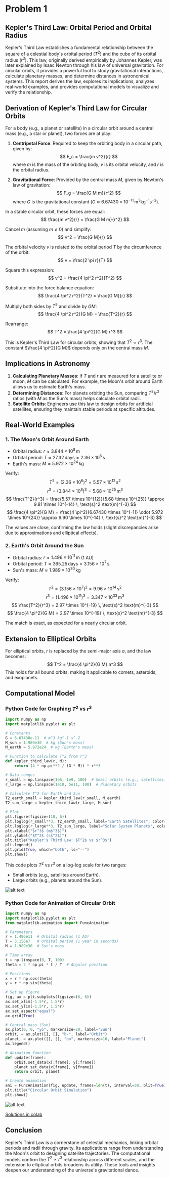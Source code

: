 # Problem 1 

## Kepler's Third Law: Orbital Period and Orbital Radius


Kepler's Third Law establishes a fundamental relationship between the square of a celestial body's orbital period ($T^2$) and the cube of its orbital radius ($r^3$). This law, originally derived empirically by Johannes Kepler, was later explained by Isaac Newton through his law of universal gravitation. For circular orbits, it provides a powerful tool to study gravitational interactions, calculate planetary masses, and determine distances in astronomical systems. This report derives the law, explores its implications, analyzes real-world examples, and provides computational models to visualize and verify the relationship.

## Derivation of Kepler's Third Law for Circular Orbits

For a body (e.g., a planet or satellite) in a circular orbit around a central mass (e.g., a star or planet), two forces are at play:

1. **Centripetal Force**: Required to keep the orbiting body in a circular path, given by:
   $$ F_c = \frac{m v^2}{r} $$
   where $m$ is the mass of the orbiting body, $v$ is its orbital velocity, and $r$ is the orbital radius.

2. **Gravitational Force**: Provided by the central mass $M$, given by Newton's law of gravitation:
   $$ F_g = \frac{G M m}{r^2} $$
   where $G$ is the gravitational constant ($G \approx 6.67430 \times 10^{-11} \, \text{m}^3 \text{kg}^{-1} \text{s}^{-2}$).

In a stable circular orbit, these forces are equal:
$$ \frac{m v^2}{r} = \frac{G M m}{r^2} $$

Cancel $m$ (assuming $m \neq 0$) and simplify:
$$ v^2 = \frac{G M}{r} $$

The orbital velocity $v$ is related to the orbital period $T$ by the circumference of the orbit:
$$ v = \frac{2 \pi r}{T} $$

Square this expression:
$$ v^2 = \frac{4 \pi^2 r^2}{T^2} $$

Substitute into the force balance equation:
$$ \frac{4 \pi^2 r^2}{T^2} = \frac{G M}{r} $$

Multiply both sides by $T^2$ and divide by $G M$:
$$ \frac{4 \pi^2 r^2}{G M} = \frac{T^2}{r} $$

Rearrange:
$$ T^2 = \frac{4 \pi^2}{G M} r^3 $$

This is Kepler's Third Law for circular orbits, showing that $T^2 \propto r^3$. The constant $\frac{4 \pi^2}{G M}$ depends only on the central mass $M$.

## Implications in Astronomy

1. **Calculating Planetary Masses**: If $T$ and $r$ are measured for a satellite or moon, $M$ can be calculated. For example, the Moon's orbit around Earth allows us to estimate Earth's mass.
2. **Determining Distances**: For planets orbiting the Sun, comparing $T^2/r^3$ ratios (with $M$ as the Sun's mass) helps calculate orbital radii.
3. **Satellite Orbits**: Engineers use this law to design orbits for artificial satellites, ensuring they maintain stable periods at specific altitudes.

## Real-World Examples

### 1. The Moon's Orbit Around Earth
- Orbital radius: $r \approx 3.844 \times 10^8 \, \text{m}$
- Orbital period: $T \approx 27.32 \, \text{days} = 2.36 \times 10^6 \, \text{s}$
- Earth's mass: $M \approx 5.972 \times 10^{24} \, \text{kg}$

Verify:
$$ T^2 = (2.36 \times 10^6)^2 = 5.57 \times 10^{12} \, \text{s}^2 $$
$$ r^3 = (3.844 \times 10^8)^3 = 5.68 \times 10^{25} \, \text{m}^3 $$
$$ \frac{T^2}{r^3} = \frac{5.57 \times 10^{12}}{5.68 \times 10^{25}} \approx 9.81 \times 10^{-14} \, \text{s}^2 \text{m}^{-3} $$
$$ \frac{4 \pi^2}{G M} = \frac{4 \pi^2}{6.67430 \times 10^{-11} \cdot 5.972 \times 10^{24}} \approx 9.90 \times 10^{-14} \, \text{s}^2 \text{m}^{-3} $$

The values are close, confirming the law holds (slight discrepancies arise due to approximations and elliptical effects).

### 2. Earth's Orbit Around the Sun
- Orbital radius: $r \approx 1.496 \times 10^{11} \, \text{m}$ (1 AU)
- Orbital period: $T \approx 365.25 \, \text{days} = 3.156 \times 10^7 \, \text{s}$
- Sun's mass: $M \approx 1.989 \times 10^{30} \, \text{kg}$

Verify:
$$ T^2 = (3.156 \times 10^7)^2 = 9.96 \times 10^{14} \, \text{s}^2 $$
$$ r^3 = (1.496 \times 10^{11})^3 = 3.347 \times 10^{33} \, \text{m}^3 $$
$$ \frac{T^2}{r^3} = 2.97 \times 10^{-19} \, \text{s}^2 \text{m}^{-3} $$
$$ \frac{4 \pi^2}{G M} = 2.97 \times 10^{-19} \, \text{s}^2 \text{m}^{-3} $$

The match is exact, as expected for a nearly circular orbit.

## Extension to Elliptical Orbits

For elliptical orbits, $r$ is replaced by the semi-major axis $a$, and the law becomes:
$$ T^2 = \frac{4 \pi^2}{G M} a^3 $$
This holds for all bound orbits, making it applicable to comets, asteroids, and exoplanets.

## Computational Model

### Python Code for Graphing $T^2$ vs $r^3$

```python
import numpy as np
import matplotlib.pyplot as plt

# Constants
G = 6.67430e-11  # m^3 kg^-1 s^-2
M_sun = 1.989e30  # kg (Sun's mass)
M_earth = 5.972e24  # kg (Earth's mass)

# Function to calculate T^2 from r^3
def kepler_third_law(r, M):
    return (4 * np.pi**2 / (G * M)) * r**3

# Data ranges
r_small = np.linspace(1e6, 1e9, 100)  # Small orbits (e.g., satellites)
r_large = np.linspace(1e10, 5e11, 100)  # Planetary orbits

# Calculate T^2 for Earth and Sun
T2_earth_small = kepler_third_law(r_small, M_earth)
T2_sun_large = kepler_third_law(r_large, M_sun)

# Plot
plt.figure(figsize=(10, 6))
plt.loglog(r_small**3, T2_earth_small, label="Earth Satellites", color="blue")
plt.loglog(r_large**3, T2_sun_large, label="Solar System Planets", color="orange")
plt.xlabel("$r^3$ (m$^3$)")
plt.ylabel("$T^2$ (s$^2$)")
plt.title("Kepler's Third Law: $T^2$ vs $r^3$")
plt.legend()
plt.grid(True, which="both", ls="--")
plt.show()
```

This code plots $T^2$ vs $r^3$ on a log-log scale for two ranges:
- Small orbits (e.g., satellites around Earth).
- Large orbits (e.g., planets around the Sun).

![alt text](image-8.png)

### Python Code for Animation of Circular Orbit

```python
import numpy as np
import matplotlib.pyplot as plt
from matplotlib.animation import FuncAnimation

# Parameters
r = 1.496e11  # Orbital radius (1 AU)
T = 3.156e7   # Orbital period (1 year in seconds)
M = 1.989e30  # Sun's mass

# Time array
t = np.linspace(0, T, 100)
theta = 2 * np.pi * t / T  # Angular position

# Positions
x = r * np.cos(theta)
y = r * np.sin(theta)

# Set up figure
fig, ax = plt.subplots(figsize=(6, 6))
ax.set_xlim(-1.5*r, 1.5*r)
ax.set_ylim(-1.5*r, 1.5*r)
ax.set_aspect("equal")
ax.grid(True)

# Central mass (Sun)
ax.plot(0, 0, "yo", markersize=20, label="Sun")
orbit, = ax.plot([], [], "b-", label="Orbit")
planet, = ax.plot([], [], "bo", markersize=10, label="Planet")
ax.legend()

# Animation function
def update(frame):
    orbit.set_data(x[:frame], y[:frame])
    planet.set_data(x[frame], y[frame])
    return orbit, planet

# Create animation
ani = FuncAnimation(fig, update, frames=len(t), interval=50, blit=True)
plt.title("Circular Orbit Simulation")
plt.show()
```

![alt text](image.png)

[Solutions in colab](https://colab.research.google.com/drive/1rzqqf7mQm6rs90wYXe2KkqchLrJnAOKo?usp=sharing)


## Conclusion

Kepler's Third Law is a cornerstone of celestial mechanics, linking orbital periods and radii through gravity. Its applications range from understanding the Moon's orbit to designing satellite trajectories. The computational models confirm the $T^2 \propto r^3$ relationship across different scales, and the extension to elliptical orbits broadens its utility. These tools and insights deepen our understanding of the universe's gravitational dance.

